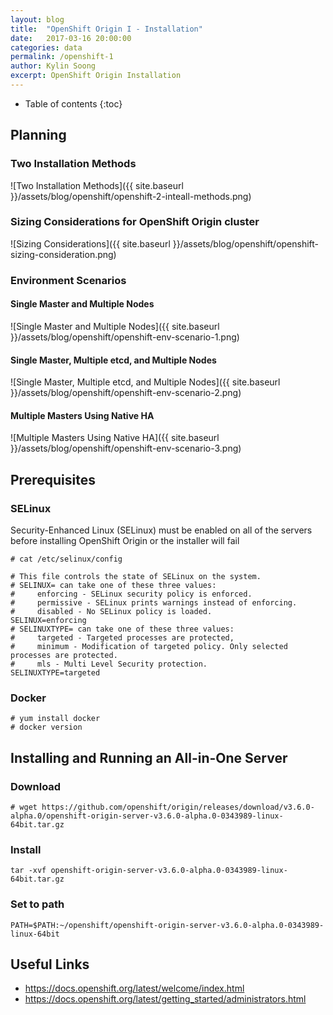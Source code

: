 ```yaml
---
layout: blog
title:  "OpenShift Origin I - Installation"
date:   2017-03-16 20:00:00
categories: data
permalink: /openshift-1
author: Kylin Soong
excerpt: OpenShift Origin Installation
---
```


* Table of contents
{:toc}

## Planning

### Two Installation Methods

![Two Installation Methods]({{ site.baseurl }}/assets/blog/openshift/openshift-2-inteall-methods.png)

### Sizing Considerations for OpenShift Origin cluster

![Sizing Considerations]({{ site.baseurl }}/assets/blog/openshift/openshift-sizing-consideration.png)

### Environment Scenarios

#### Single Master and Multiple Nodes

![Single Master and Multiple Nodes]({{ site.baseurl }}/assets/blog/openshift/openshift-env-scenario-1.png)

#### Single Master, Multiple etcd, and Multiple Nodes

![Single Master, Multiple etcd, and Multiple Nodes]({{ site.baseurl }}/assets/blog/openshift/openshift-env-scenario-2.png)

#### Multiple Masters Using Native HA

![Multiple Masters Using Native HA]({{ site.baseurl }}/assets/blog/openshift/openshift-env-scenario-3.png)

## Prerequisites

### SELinux

Security-Enhanced Linux (SELinux) must be enabled on all of the servers before installing OpenShift Origin or the installer will fail

~~~
# cat /etc/selinux/config 

# This file controls the state of SELinux on the system.
# SELINUX= can take one of these three values:
#     enforcing - SELinux security policy is enforced.
#     permissive - SELinux prints warnings instead of enforcing.
#     disabled - No SELinux policy is loaded.
SELINUX=enforcing
# SELINUXTYPE= can take one of these three values:
#     targeted - Targeted processes are protected,
#     minimum - Modification of targeted policy. Only selected processes are protected. 
#     mls - Multi Level Security protection.
SELINUXTYPE=targeted 
~~~

### Docker

~~~
# yum install docker
# docker version
~~~

## Installing and Running an All-in-One Server

### Download

~~~
# wget https://github.com/openshift/origin/releases/download/v3.6.0-alpha.0/openshift-origin-server-v3.6.0-alpha.0-0343989-linux-64bit.tar.gz
~~~

### Install

~~~
tar -xvf openshift-origin-server-v3.6.0-alpha.0-0343989-linux-64bit.tar.gz
~~~

### Set to path

~~~
PATH=$PATH:~/openshift/openshift-origin-server-v3.6.0-alpha.0-0343989-linux-64bit
~~~

## Useful Links

* https://docs.openshift.org/latest/welcome/index.html
* https://docs.openshift.org/latest/getting_started/administrators.html
